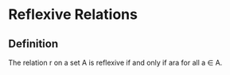 # Reflexive Relations

## Definition

The relation r on a set A is reflexive if and only if ara for all a ∈ A.